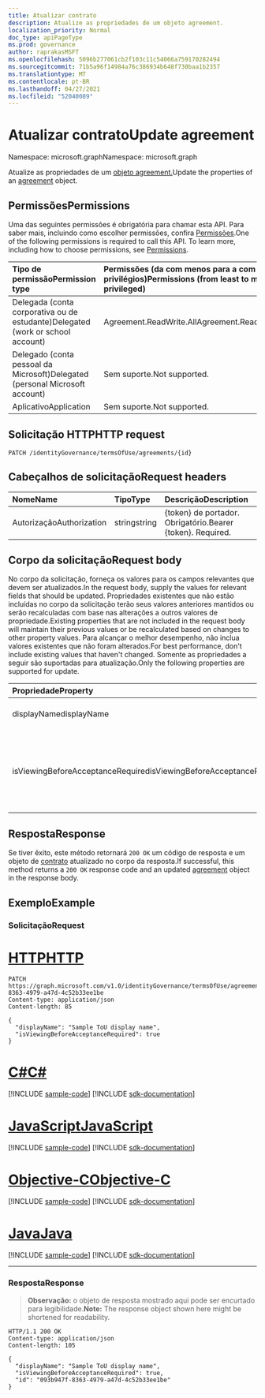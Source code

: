 ```yaml
---
title: Atualizar contrato
description: Atualize as propriedades de um objeto agreement.
localization_priority: Normal
doc_type: apiPageType
ms.prod: governance
author: raprakasMSFT
ms.openlocfilehash: 5096b277061cb2f103c11c54066a759170282494
ms.sourcegitcommit: 71b5a96f14984a76c386934b648f730baa1b2357
ms.translationtype: MT
ms.contentlocale: pt-BR
ms.lasthandoff: 04/27/2021
ms.locfileid: "52040089"
---
```

# <a name="update-agreement"></a><span data-ttu-id="85434-103">Atualizar contrato</span><span class="sxs-lookup"><span data-stu-id="85434-103">Update agreement</span></span>

<span data-ttu-id="85434-104">Namespace: microsoft.graph</span><span class="sxs-lookup"><span data-stu-id="85434-104">Namespace: microsoft.graph</span></span>

<span data-ttu-id="85434-105">Atualize as propriedades de um [objeto agreement.](../resources/agreement.md)</span><span class="sxs-lookup"><span data-stu-id="85434-105">Update the properties of an [agreement](../resources/agreement.md) object.</span></span>
## <a name="permissions"></a><span data-ttu-id="85434-106">Permissões</span><span class="sxs-lookup"><span data-stu-id="85434-106">Permissions</span></span>
<span data-ttu-id="85434-p101">Uma das seguintes permissões é obrigatória para chamar esta API. Para saber mais, incluindo como escolher permissões, confira [Permissões](/graph/permissions-reference).</span><span class="sxs-lookup"><span data-stu-id="85434-p101">One of the following permissions is required to call this API. To learn more, including how to choose permissions, see [Permissions](/graph/permissions-reference).</span></span>

|<span data-ttu-id="85434-109">Tipo de permissão</span><span class="sxs-lookup"><span data-stu-id="85434-109">Permission type</span></span>                        | <span data-ttu-id="85434-110">Permissões (da com menos para a com mais privilégios)</span><span class="sxs-lookup"><span data-stu-id="85434-110">Permissions (from least to most privileged)</span></span>              |
|:--------------------------------------|:---------------------------------------------------------|
|<span data-ttu-id="85434-111">Delegada (conta corporativa ou de estudante)</span><span class="sxs-lookup"><span data-stu-id="85434-111">Delegated (work or school account)</span></span>     | <span data-ttu-id="85434-112">Agreement.ReadWrite.All</span><span class="sxs-lookup"><span data-stu-id="85434-112">Agreement.ReadWrite.All</span></span> |
|<span data-ttu-id="85434-113">Delegado (conta pessoal da Microsoft)</span><span class="sxs-lookup"><span data-stu-id="85434-113">Delegated (personal Microsoft account)</span></span> | <span data-ttu-id="85434-114">Sem suporte.</span><span class="sxs-lookup"><span data-stu-id="85434-114">Not supported.</span></span> |
|<span data-ttu-id="85434-115">Aplicativo</span><span class="sxs-lookup"><span data-stu-id="85434-115">Application</span></span>                            | <span data-ttu-id="85434-116">Sem suporte.</span><span class="sxs-lookup"><span data-stu-id="85434-116">Not supported.</span></span> |

## <a name="http-request"></a><span data-ttu-id="85434-117">Solicitação HTTP</span><span class="sxs-lookup"><span data-stu-id="85434-117">HTTP request</span></span>
<!-- { "blockType": "ignored" } -->
```http
PATCH /identityGovernance/termsOfUse/agreements/{id}
```
## <a name="request-headers"></a><span data-ttu-id="85434-118">Cabeçalhos de solicitação</span><span class="sxs-lookup"><span data-stu-id="85434-118">Request headers</span></span>
| <span data-ttu-id="85434-119">Nome</span><span class="sxs-lookup"><span data-stu-id="85434-119">Name</span></span>         | <span data-ttu-id="85434-120">Tipo</span><span class="sxs-lookup"><span data-stu-id="85434-120">Type</span></span>        | <span data-ttu-id="85434-121">Descrição</span><span class="sxs-lookup"><span data-stu-id="85434-121">Description</span></span> |
|:-------------|:------------|:------------|
| <span data-ttu-id="85434-122">Autorização</span><span class="sxs-lookup"><span data-stu-id="85434-122">Authorization</span></span> | <span data-ttu-id="85434-123">string</span><span class="sxs-lookup"><span data-stu-id="85434-123">string</span></span> | <span data-ttu-id="85434-p102">\{token\} de portador. Obrigatório.</span><span class="sxs-lookup"><span data-stu-id="85434-p102">Bearer \{token\}. Required.</span></span> |

## <a name="request-body"></a><span data-ttu-id="85434-126">Corpo da solicitação</span><span class="sxs-lookup"><span data-stu-id="85434-126">Request body</span></span>
<span data-ttu-id="85434-127">No corpo da solicitação, forneça os valores para os campos relevantes que devem ser atualizados.</span><span class="sxs-lookup"><span data-stu-id="85434-127">In the request body, supply the values for relevant fields that should be updated.</span></span> <span data-ttu-id="85434-128">Propriedades existentes que não estão incluídas no corpo da solicitação terão seus valores anteriores mantidos ou serão recalculadas com base nas alterações a outros valores de propriedade.</span><span class="sxs-lookup"><span data-stu-id="85434-128">Existing properties that are not included in the request body will maintain their previous values or be recalculated based on changes to other property values.</span></span> <span data-ttu-id="85434-129">Para alcançar o melhor desempenho, não inclua valores existentes que não foram alterados.</span><span class="sxs-lookup"><span data-stu-id="85434-129">For best performance, don't include existing values that haven't changed.</span></span> <span data-ttu-id="85434-130">Somente as propriedades a seguir são suportadas para atualização.</span><span class="sxs-lookup"><span data-stu-id="85434-130">Only the following properties are supported for update.</span></span>

| <span data-ttu-id="85434-131">Propriedade</span><span class="sxs-lookup"><span data-stu-id="85434-131">Property</span></span>     | <span data-ttu-id="85434-132">Tipo</span><span class="sxs-lookup"><span data-stu-id="85434-132">Type</span></span>        | <span data-ttu-id="85434-133">Descrição</span><span class="sxs-lookup"><span data-stu-id="85434-133">Description</span></span> |
|:-------------|:------------|:------------|
|<span data-ttu-id="85434-134">displayName</span><span class="sxs-lookup"><span data-stu-id="85434-134">displayName</span></span>|<span data-ttu-id="85434-135">String</span><span class="sxs-lookup"><span data-stu-id="85434-135">String</span></span>|<span data-ttu-id="85434-136">Nome de exibição do contrato.</span><span class="sxs-lookup"><span data-stu-id="85434-136">Display name of the agreement.</span></span>|
|<span data-ttu-id="85434-137">isViewingBeforeAcceptanceRequired</span><span class="sxs-lookup"><span data-stu-id="85434-137">isViewingBeforeAcceptanceRequired</span></span>|<span data-ttu-id="85434-138">Booliano</span><span class="sxs-lookup"><span data-stu-id="85434-138">Boolean</span></span>|<span data-ttu-id="85434-139">Se o usuário precisa expandir e exibir o contrato antes de aceitar.</span><span class="sxs-lookup"><span data-stu-id="85434-139">Whether the user has to expand and view the agreement before accepting.</span></span>|

## <a name="response"></a><span data-ttu-id="85434-140">Resposta</span><span class="sxs-lookup"><span data-stu-id="85434-140">Response</span></span>
<span data-ttu-id="85434-141">Se tiver êxito, este método retornará `200 OK` um código de resposta e um objeto de [contrato](../resources/agreement.md) atualizado no corpo da resposta.</span><span class="sxs-lookup"><span data-stu-id="85434-141">If successful, this method returns a `200 OK` response code and an updated [agreement](../resources/agreement.md) object in the response body.</span></span>
## <a name="example"></a><span data-ttu-id="85434-142">Exemplo</span><span class="sxs-lookup"><span data-stu-id="85434-142">Example</span></span>
### <a name="request"></a><span data-ttu-id="85434-143">Solicitação</span><span class="sxs-lookup"><span data-stu-id="85434-143">Request</span></span>


# <a name="http"></a>[<span data-ttu-id="85434-144">HTTP</span><span class="sxs-lookup"><span data-stu-id="85434-144">HTTP</span></span>](#tab/http)
<!-- {
  "blockType": "request",
  "name": "update_agreement"
}-->
```http
PATCH https://graph.microsoft.com/v1.0/identityGovernance/termsOfUse/agreements/093b947f-8363-4979-a47d-4c52b33ee1be
Content-type: application/json
Content-length: 85

{
  "displayName": "Sample ToU display name",
  "isViewingBeforeAcceptanceRequired": true
}
```
# <a name="c"></a>[<span data-ttu-id="85434-145">C#</span><span class="sxs-lookup"><span data-stu-id="85434-145">C#</span></span>](#tab/csharp)
[!INCLUDE [sample-code](../includes/snippets/csharp/update-agreement-csharp-snippets.md)]
[!INCLUDE [sdk-documentation](../includes/snippets/snippets-sdk-documentation-link.md)]

# <a name="javascript"></a>[<span data-ttu-id="85434-146">JavaScript</span><span class="sxs-lookup"><span data-stu-id="85434-146">JavaScript</span></span>](#tab/javascript)
[!INCLUDE [sample-code](../includes/snippets/javascript/update-agreement-javascript-snippets.md)]
[!INCLUDE [sdk-documentation](../includes/snippets/snippets-sdk-documentation-link.md)]

# <a name="objective-c"></a>[<span data-ttu-id="85434-147">Objective-C</span><span class="sxs-lookup"><span data-stu-id="85434-147">Objective-C</span></span>](#tab/objc)
[!INCLUDE [sample-code](../includes/snippets/objc/update-agreement-objc-snippets.md)]
[!INCLUDE [sdk-documentation](../includes/snippets/snippets-sdk-documentation-link.md)]

# <a name="java"></a>[<span data-ttu-id="85434-148">Java</span><span class="sxs-lookup"><span data-stu-id="85434-148">Java</span></span>](#tab/java)
[!INCLUDE [sample-code](../includes/snippets/java/update-agreement-java-snippets.md)]
[!INCLUDE [sdk-documentation](../includes/snippets/snippets-sdk-documentation-link.md)]

---


### <a name="response"></a><span data-ttu-id="85434-149">Resposta</span><span class="sxs-lookup"><span data-stu-id="85434-149">Response</span></span>
><span data-ttu-id="85434-150">**Observação:** o objeto de resposta mostrado aqui pode ser encurtado para legibilidade.</span><span class="sxs-lookup"><span data-stu-id="85434-150">**Note:** The response object shown here might be shortened for readability.</span></span>

<!-- {
  "blockType": "response",
  "truncated": true,
  "@odata.type": "microsoft.graph.agreement"
} -->
```http
HTTP/1.1 200 OK
Content-type: application/json
Content-length: 105

{
  "displayName": "Sample ToU display name",
  "isViewingBeforeAcceptanceRequired": true,
  "id": "093b947f-8363-4979-a47d-4c52b33ee1be"
}
```

<!-- uuid: 8fcb5dbc-d5aa-4681-8e31-b001d5168d79
2015-10-25 14:57:30 UTC -->
<!--
{
  "type": "#page.annotation",
  "description": "Update agreement",
  "keywords": "",
  "section": "documentation",
  "tocPath": "",
  "suppressions": [
  ]
}
-->


